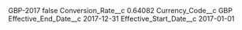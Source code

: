 <?xml version="1.0" encoding="UTF-8"?>
<CustomMetadata xmlns="http://soap.sforce.com/2006/04/metadata" xmlns:xsi="http://www.w3.org/2001/XMLSchema-instance" xmlns:xsd="http://www.w3.org/2001/XMLSchema">
    <label>GBP-2017</label>
    <protected>false</protected>
    <values>
        <field>Conversion_Rate__c</field>
        <value xsi:type="xsd:double">0.64082</value>
    </values>
    <values>
        <field>Currency_Code__c</field>
        <value xsi:type="xsd:string">GBP</value>
    </values>
    <values>
        <field>Effective_End_Date__c</field>
        <value xsi:type="xsd:date">2017-12-31</value>
    </values>
    <values>
        <field>Effective_Start_Date__c</field>
        <value xsi:type="xsd:date">2017-01-01</value>
    </values>
</CustomMetadata>
